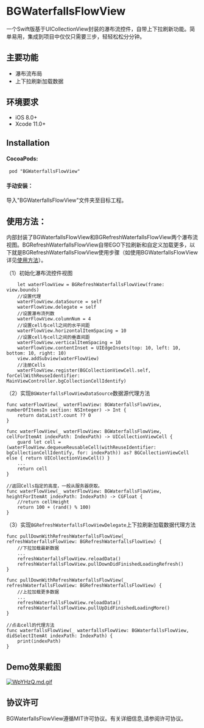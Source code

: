 # BGWaterfallsFlowView
一个Swift版基于UICollectionView封装的瀑布流控件，自带上下拉刷新功能。简单易用，集成到项目中仅仅只需要三步，轻轻松松分分钟。

## 主要功能
  - 瀑布流布局
  - 上下拉刷新加载数据
  
## 环境要求
  - iOS 8.0+    
  - Xcode 11.0+
 
## Installation
#### CocoaPods:

```
 pod "BGWaterfallsFlowView"
```  

#### 手动安装：

导入"BGWaterfallsFlowView"文件夹至目标工程。

## 使用方法：

内部封装了BGWaterfallsFlowView和BGRefreshWaterfallsFlowView两个瀑布流视图。BGRefreshWaterfallsFlowView自带EGO下拉刷新和自定义加载更多，以下就是BGRefreshWaterfallsFlowView使用步骤（如使用BGWaterfallsFlowView详见[使用方法](https://github.com/yangshebing/BGWaterfallsFlowView/blob/master/BGWaterfallsFlowView.md)）。

（1）初始化瀑布流控件视图

```
    let waterFlowView = BGRefreshWaterfallsFlowView(frame: view.bounds)
    //设置代理
    waterFlowView.dataSource = self
    waterFlowView.delegate = self
    //设置瀑布流列数
    waterFlowView.columnNum = 4
    //设置cell与cell之间的水平间距
    waterFlowView.horizontalItemSpacing = 10
    //设置cell与cell之间的垂直间距
    waterFlowView.verticalItemSpacing = 10
    waterFlowView.contentInset = UIEdgeInsets(top: 10, left: 10, bottom: 10, right: 10)
    view.addSubview(waterFlowView)
    //注册Cells
    waterFlowView.register(BGCollectionViewCell.self, forCellWithReuseIdentifier: MainViewController.bgCollectionCellIdentify)
```
    
（2）实现`BGWaterfallsFlowViewDataSource`数据源代理方法

```
func waterFlowView(_ waterFlowView: BGWaterfallsFlowView, numberOfItemsIn section: NSInteger) -> Int {
    return dataList?.count ?? 0
}

func waterFlowView(_ waterFlowView: BGWaterfallsFlowView, cellForItemAt indexPath: IndexPath) -> UICollectionViewCell {
    guard let cell = (waterFlowView.dequeueReusableCell(withReuseIdentifier: bgCollectionCellIdentify, for: indexPath)) as? BGCollectionViewCell else { return UICollectionViewCell() }
    ...
    return cell
}

//返回Cells指定的高度，一般从服务器获取。
func waterFlowView(_ waterFlowView: BGWaterfallsFlowView, heightForItemAt indexPath: IndexPath) -> CGFloat {
    //return cellHeight
    return 100 + (rand() % 100)
}
```

（3）实现`BGRefreshWaterfallsFlowViewDelegate`上下拉刷新加载数据代理方法

```
func pullDownWithRefreshWaterfallsFlowView(_ refreshWaterfallsFlowView: BGRefreshWaterfallsFlowView) {
    //下拉加载最新数据
    ...
    refreshWaterfallsFlowView.reloadData()
    refreshWaterfallsFlowView.pullDownDidFinishedLoadingRefresh()
}

func pullDownWithRefreshWaterfallsFlowView(_ refreshWaterfallsFlowView: BGRefreshWaterfallsFlowView) {
    //上拉加载更多数据
    ...
    refreshWaterfallsFlowView.reloadData()
    refreshWaterfallsFlowView.pullUpDidFinishedLoadingMore()
}

//点击cell的代理方法
func waterfallsFlowView(_ waterfallsFlowView: BGWaterfallsFlowView, didSelectItemAt indexPath: IndexPath) {
    print(indexPath)
}
```
## Demo效果截图

[![WpYHzQ.md.gif](https://z3.ax1x.com/2021/07/10/WpYHzQ.md.gif)](https://imgtu.com/i/WpYHzQ)


## 协议许可
BGWaterfallsFlowView遵循MIT许可协议。有关详细信息,请参阅许可协议。

